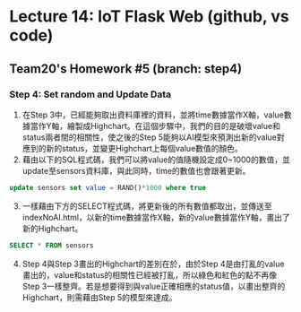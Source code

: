 # Lecture 14: IoT Flask Web (github, vs code)
## Team20's Homework #5 (branch: step4)

### Step 4: Set random and Update Data

1. 在Step 3中，已經能夠取出資料庫裡的資料，並將time數據當作X軸，value數據當作Y軸，繪製成Highchart。在這個步驟中，我們的目的是破壞value和status兩者間的相關性，使之後的Step 5能夠以AI模型來預測出新的value對應到的新的status，並變更Highchart上每個value數值的顏色。
2. 藉由以下的SQL程式碼，我們可以將value的值隨機設定成0~1000的數值，並update至sensors資料庫，與此同時，time的數值也會跟著更新。
```sql
update sensors set value = RAND()*1000 where true
```
3. 一樣藉由下方的SELECT程式碼，將更新後的所有數值都取出，並傳送至indexNoAI.html，以新的time數據當作X軸，新的value數據當作Y軸，畫出了新的Highchart。
```sql
SELECT * FROM sensors
```
4. Step 4與Step 3畫出的Highchart的差別在於，由於Step 4是由打亂的value畫出的，value和status的相關性已經被打亂，所以綠色和紅色的點不再像Step 3一樣整齊。若是想要得到與value正確相應的status值，以畫出整齊的Highchart，則需藉由Step 5的模型來達成。

